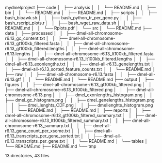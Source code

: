 mydmelproject
├── code
│   ├── analysis
│   │   └── README.md
│   ├── bin
│   │   └── README.md
│   ├── README.md
│   ├── scripts
│   │   ├── bash_bioawk.sh
│   │   ├── bash_python_tr_per_gene.py
│   │   ├── bash_rscript_plots.r
│   │   ├── bash_wget_raw_data.sh
│   │   ├── README.md
│   │   └── Rplots.pdf
│   └── src
│       └── README.md
├── data
│   ├── processed
│   │   ├── dmel-all-chromosome-r6.13_gc_content.txt
│   │   ├── dmel-all-chromosome-r6.13_gt100kb_filtered.fasta
│   │   ├── dmel-all-chromosome-r6.13_gt100kb_filtered.lengths
│   │   ├── dmel-all-chromosome-r6.13.lengths
│   │   ├── dmel-all-chromosome-r6.13_lt100kb_filtered.fasta
│   │   ├── dmel-all-chromosome-r6.13_lt100kb_filtered.lengths
│   │   ├── dmel-all-r6.13_exonlengths.txt
│   │   ├── dmel-all-r6.13_genelengths.txt
│   │   ├── dmel-all-r6.13_sorted_feature_counts.txt
│   │   └── README.md
│   ├── raw
│   │   ├── dmel-all-chromosome-r6.13.fasta
│   │   ├── dmel-all-r6.13.gtf
│   │   └── README.md
│   └── README.md
├── output
│   ├── figures
│   │   ├── dmel-all-chromosome-r6.13_gt100kb_filtered.png
│   │   ├── dmel-all-chromosome-r6.13_lt100kb_filtered.png
│   │   ├── dmel-all-chromosome-r6.13.png
│   │   ├── dmel_exonlengths_histogram.png
│   │   ├── dmel_gc_histogram.png
│   │   ├── dmel_genelengths_histogram.png
│   │   ├── dmel_lenghts_CDF.png
│   │   ├── dmellenghts_histogram.png
│   │   └── README.md
│   ├── README.md
│   ├── reports
│   │   ├── dmel-all-chromosome-r6.13_gt100kb_filtered_summary.txt
│   │   ├── dmel-all-chromosome-r6.13_lt100kb_filtered_summary.txt
│   │   ├── dmel-all-chromosome-r6.13_summary.txt
│   │   ├── dmel-all-r6.13_gene_count_per_xsome.txt
│   │   ├── dmel-all-r6.13_transcripts_per_gene_sorted.txt
│   │   ├── dmel-all-r6.13_transcripts_per_gene.txt
│   │   └── README.md
│   └── tables
│       └── README.md
├── README.md
└── tmp

13 directories, 43 files
